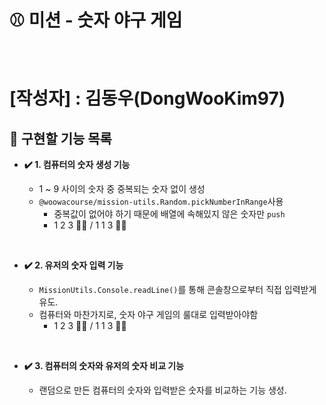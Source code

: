 # ⚾ 미션 - 숫자 야구 게임

<br>

# [작성자] : 김동우(DongWooKim97)

## 📝 구현할 기능 목록

- **✔️ 1. 컴퓨터의 숫자 생성 기능**

  - 1 ~ 9 사이의 숫자 중 중복되는 숫자 없이 생성
  - `@woowacourse/mission-utils.Random.pickNumberInRange`사용
    - 중복값이 없어야 하기 때문에 배열에 속해있지 않은 숫자만 `push`
    - 1 2 3 🙆‍♂️ / 1 1 3 🙅‍♂️

<br>

- **✔️ 2. 유저의 숫자 입력 기능**

  - `MissionUtils.Console.readLine()`를 통해 콘솔창으로부터 직접 입력받게 유도.
  - 컴퓨터와 마찬가지로, 숫자 야구 게임의 룰대로 입력받아야함
    - 1 2 3 🙆‍♂️ / 1 1 3 🙅‍♂️

<br>

- **✔️ 3. 컴퓨터의 숫자와 유저의 숫자 비교 기능**

  - 랜덤으로 만든 컴퓨터의 숫자와 입력받은 숫자를 비교하는 기능 생성.
